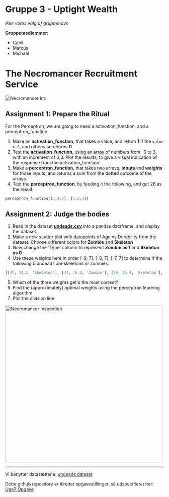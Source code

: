# Gruppe 3 - Uptight Wealth
*Ikke vores valg af gruppenavn*

**Gruppemedlemmer:**
- Cahit
- Marcus
- Michael

# The Necromancer Recruitment Service

<img src="https://sorelosergames.dk/____impro/1/onewebmedia/Cover360Test.jpg?etag=%222353cb-5d7c9cc3%22&sourceContentType=image%2Fjpeg&ignoreAspectRatio&resize=1838%2B919&extract=174%2B36%2B1464%2B762&quality=85" alt="Necromancer Inc">

## Assignment 1: Prepare the Ritual
For the Perceptron, we are going to need a activation_function, and a perceptron_function
1. Make an **activation_function**, that takes a value, and return **1** if the ```value > 0```, and otherwise returns **0**
2. Test the **activation_function**, using an array of numbers from -3 to 3, with an increment of 0,3. Plot the results, to give a visual indication of the response from the activation_function
3. Make a **perceptron_function**, that takes two arrays, **inputs** and **weights** for those inputs, and returns a sum from the dotted outcome of the arrays. 
4. Test the **perceptron_function**, by feeding it the following, and get 26 as the result:
```python
perceptron_function([3,4,5], [1,2,3])
```

## Assignment 2: Judge the bodies
1. Read in the dataset [**undeads.csv**](https://raw.githubusercontent.com/Micniks/Python-Week12-Group-3-Assignments/main/undeads.csv) into a pandas dataframe, and display the dataset.
2. Make a new scatter plot with datapoints of Age vs Durability from the dataset. Choose different colors for **Zombie** and **Skeleton**
3. Now change the 'Type' column to represent **Zombie as 1** and **Skeleton as 0**
4. Use these weights herè in order [-9, 7], [-8, 7], [-7, 7] to determine if the following 5 undeads are skeletons or zombies: 
```python
[[47, 41.2, 'Skeleton'], [44, 76.0, 'Zombie'], [59, 36.4, 'Skeleton'], [52, 68.0, 'Zombie'], [51, 39.6, 'Skeleton']]
```
5. Which of the three weights get's the most correct?
6. Find the (approximately) optimal weights using the perceptron learning algorithm
7. Plot the division line

<img src="https://i.pinimg.com/originals/fc/4d/de/fc4dde5d86103120bab08199d5b00143.jpg" alt="Necromancer Inspection" width="500">

_______________________

Vi benytter datasættene: [undeads dataset](https://raw.githubusercontent.com/Micniks/Python-Week12-Group-3-Assignments/main/undeads.csv)

Dette github repository er tilrettet opgavestillinger, så udspecifieret her: [Uge7 Opgave](https://docs.google.com/document/d/1ojSiBWwLo4-Rc7763vx6aVEYdNluATOMja9qqk4dodU/edit#) 
